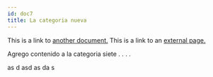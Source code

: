 ```yaml
---
id: doc7
title: La categoria nueva
---
```


This is a link to [another document.](doc3.md)
This is a link to an [external page.](http://www.example.com)


Agrego contenido a la categoria siete . . . .

as
d
asd
as
da
s
